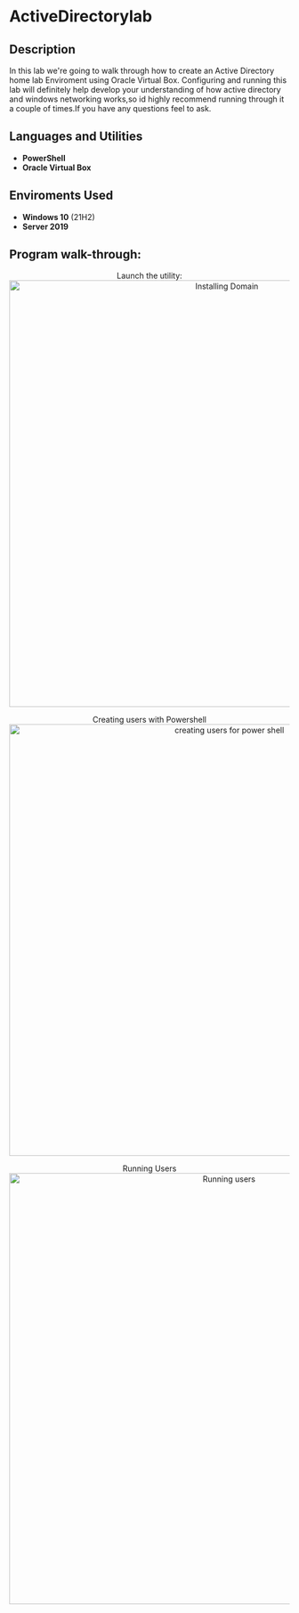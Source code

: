 # ActiveDirectorylab

<h2>Description</h2>
In this lab we're going to walk through how to create an Active Directory home lab Enviroment using Oracle Virtual Box. Configuring and running this lab will definitely help develop your understanding of how active directory and windows networking works,so id highly recommend running through it a couple of times.If you have any questions feel to ask.

<h2>Languages and Utilities</h2>

- <b>PowerShell</b>
- <b>Oracle Virtual Box </b>

<h2>Enviroments Used </h2>

- <b>Windows 10</b> (21H2)
- <b>Server 2019</b>

<h2>Program walk-through:</h2>

<p align="center">
Launch the utility: <br/>
<img width="766" alt="Installing Domain" src="https://github.com/AndreCyberT/ActiveDirectorylab/assets/143320920/11877ddb-62d3-4809-ba17-1140893afe19">

<p align="center">
Creating users with Powershell <br/>
<img width="775" alt="creating users for power shell" src="https://github.com/AndreCyberT/ActiveDirectorylab/assets/143320920/801047e0-1ae3-426a-9f4c-e6f65c1f14bf">

<p align="center">
Running Users <br/>
<img width="774" alt="Running users" src="https://github.com/AndreCyberT/ActiveDirectorylab/assets/143320920/a1cc5472-fabe-4a4a-89c1-852f66cb2963">
